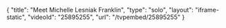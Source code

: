 {
    "title": "Meet Michelle Lesniak Franklin",
    "type": "solo",
    "layout": "iframe-static",
    "videoId": "25895255",
    "url": "\/tvpembed\/25895255"
}